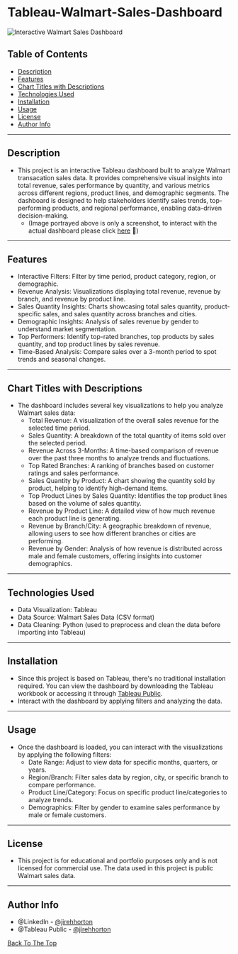 # Tableau-Walmart-Sales-Dashboard


![Interactive Walmart Sales Dashboard](https://github.com/user-attachments/assets/89419051-de92-4336-aaeb-ff3261858312)

## Table of Contents
- [Description](#description)
- [Features](#features)
- [Chart Titles with Descriptions](#chart-titles-with-descriptions)
- [Technologies Used](#technologies-used)
- [Installation](#installation)
- [Usage](#usage)
- [License](#license)
- [Author Info](#author-info)

---
## Description
- This project is an interactive Tableau dashboard built to analyze Walmart transacation sales data. It provides comprehensive visual insights into total revenue, sales performance by quantity, and various metrics across different regions, product lines, and demographic segments. The dashboard is designed to help stakeholders identify sales trends, top-performing products, and regional performance, enabling data-driven decision-making.
  - (Image portrayed above is only a screenshot, to interact with the actual dashboard please click [here](https://public.tableau.com/app/profile/ji.reh.horton/viz/InteractiveWalmartSalesDashboard/InteractiveWalmartSalesDashboard) 👋)
---
## Features
- Interactive Filters: Filter by time period, product category, region, or demographic.
- Revenue Analysis: Visualizations displaying total revenue, revenue by branch, and revenue by product line.
- Sales Quantity Insights: Charts showcasing total sales quantity, product-specific sales, and sales quantity across branches and cities.
- Demographic Insights: Analysis of sales revenue by gender to understand market segmentation.
- Top Performers: Identify top-rated branches, top products by sales quantity, and top product lines by sales revenue.
- Time-Based Analysis: Compare sales over a 3-month period to spot trends and seasonal changes.
---

## Chart Titles with Descriptions
- The dashboard includes several key visualizations to help you analyze Walmart sales data:
  - Total Revenue: A visualization of the overall sales revenue for the selected time period.
  - Sales Quantity: A breakdown of the total quantity of items sold over the selected period.
  - Revenue Across 3-Months: A time-based comparison of revenue over the past three months to analyze trends and fluctuations.
  - Top Rated Branches: A ranking of branches based on customer ratings and sales performance.
  - Sales Quantity by Product: A chart showing the quantity sold by product, helping to identify high-demand items.
  - Top Product Lines by Sales Quantity: Identifies the top product lines based on the volume of sales quantity.
  - Revenue by Product Line: A detailed view of how much revenue each product line is generating.
  - Revenue by Branch/City: A geographic breakdown of revenue, allowing users to see how different branches or cities are performing.
  - Revenue by Gender: Analysis of how revenue is distributed across male and female customers, offering insights into customer demographics.
---
## Technologies Used
- Data Visualization: Tableau
- Data Source: Walmart Sales Data (CSV format)
- Data Cleaning: Python (used to preprocess and clean the data before importing into Tableau)
---
## Installation
- Since this project is based on Tableau, there's no traditional installation required. You can view the dashboard by downloading the Tableau workbook or accessing it through [Tableau Public](https://public.tableau.com/app/profile/ji.reh.horton/viz/InteractiveWalmartSalesDashboard/InteractiveWalmartSalesDashboard).
- Interact with the dashboard by applying filters and analyzing the data.
---
## Usage
- Once the dashboard is loaded, you can interact with the visualizations by applying the following filters:
  - Date Range: Adjust to view data for specific months, quarters, or years.
  - Region/Branch: Filter sales data by region, city, or specific branch to compare performance.
  - Product Line/Category: Focus on specific product line/categories to analyze trends.
  - Demographics: Filter by gender to examine sales performance by male or female customers.
---
## License
- This project is for educational and portfolio purposes only and is not licensed for commercial use. The data used in this project is public Walmart sales data.
---
## Author Info
- @LinkedIn - [@jirehhorton](https://www.linkedin.com/in/jirehhorton/)
- @Tableau Public - [@jirehhorton](https://public.tableau.com/app/profile/ji.reh.horton/vizzes)

[Back To The Top](#Tableau-Walmart-Sales-Dashboard)
